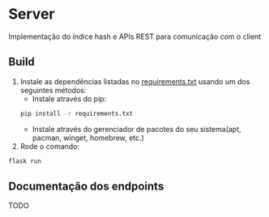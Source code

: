 # Server
Implementação do índice hash e APIs REST para comunicação com o client

## Build
1. Instale as dependências listadas no [requirements.txt](requirements.txt) usando um dos seguintes métodos:
    - Instale através do pip:
    ```sh
    pip install -r requirements.txt
    ```
    - Instale através do gerenciador de pacotes do seu sistema(apt, pacman, winget, homebrew, etc.)
2. Rode o comando:
```sh
flask run
```
## Documentação dos endpoints
TODO
